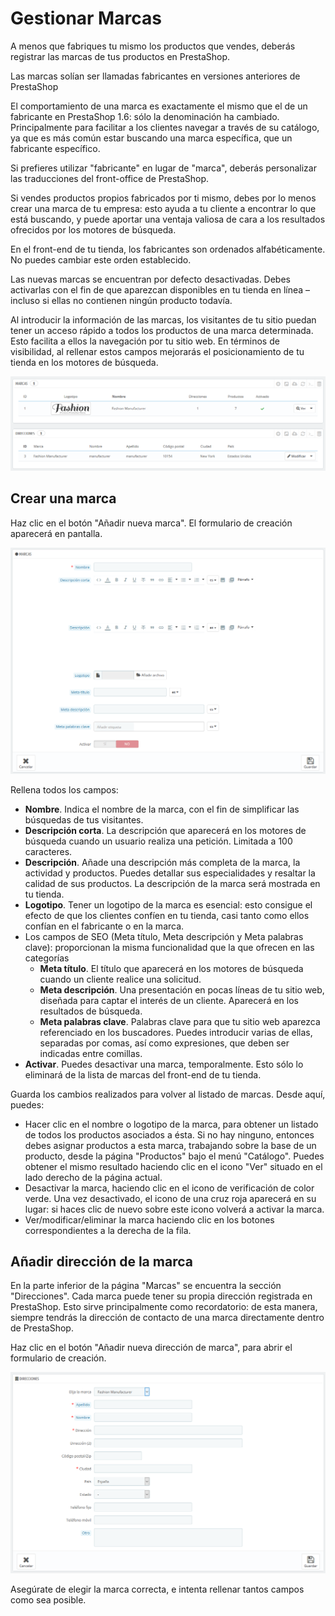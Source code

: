 # Gestionar Marcas

A menos que fabriques tu mismo los productos que vendes, deberás registrar las marcas de tus productos en PrestaShop.

Las marcas solían ser llamadas fabricantes en versiones anteriores de PrestaShop

El comportamiento de una marca es exactamente el mismo que el de un fabricante en PrestaShop 1.6: sólo la denominación ha cambiado. Principalmente para facilitar a los clientes navegar a través de su catálogo, ya que es más común estar buscando una marca específica, que un fabricante específico.

Si prefieres utilizar "fabricante" en lugar de "marca", deberás personalizar las traducciones del front-office de PrestaShop.

Si vendes productos propios fabricados por ti mismo, debes por lo menos crear una marca de tu empresa: esto ayuda a tu cliente a encontrar lo que está buscando, y puede aportar una ventaja valiosa de cara a los resultados ofrecidos por los motores de búsqueda.  


En el front-end de tu tienda, los fabricantes son ordenados alfabéticamente. No puedes cambiar este orden establecido.

Las nuevas marcas se encuentran por defecto desactivadas. Debes activarlas con el fin de que aparezcan disponibles en tu tienda en línea – incluso si ellas no contienen ningún producto todavía.

Al introducir la información de las marcas, los visitantes de tu sitio puedan tener un acceso rápido a todos los productos de una marca determinada. Esto facilita a ellos la navegación por tu sitio web. En términos de visibilidad, al rellenar estos campos mejorarás el posicionamiento de tu tienda en los motores de búsqueda.

![](../../../.gitbook/assets/54265107.png)

## Crear una marca <a id="GestionarMarcas-Crearunamarca"></a>

Haz clic en el botón "Añadir nueva marca". El formulario de creación aparecerá en pantalla.

![](../../../.gitbook/assets/54265110.png)

Rellena todos los campos:

* **Nombre**. Indica el nombre de la marca, con el fin de simplificar las búsquedas de tus visitantes.
* **Descripción corta**. La descripción que aparecerá en los motores de búsqueda cuando un usuario realiza una petición. Limitada a 100 caracteres.
* **Descripción**. Añade una descripción más completa de la marca, la actividad y productos. Puedes detallar sus especialidades y resaltar la calidad de sus productos. La descripción de la marca será mostrada en tu tienda.
* **Logotipo**. Tener un logotipo de la marca es esencial: esto consigue el efecto de que los clientes confíen en tu tienda, casi tanto como ellos confían en el fabricante o en la marca.
* Los campos de SEO \(Meta título, Meta descripción y Meta palabras clave\): proporcionan la misma funcionalidad que la que ofrecen en las categorías 
  * **Meta título**. El título que aparecerá en los motores de búsqueda cuando un cliente realice una solicitud.
  * **Meta descripción**. Una presentación en pocas líneas de tu sitio web, diseñada para captar el interés de un cliente. Aparecerá en los resultados de búsqueda.
  * **Meta palabras clave**. Palabras clave para que tu sitio web aparezca referenciado en los buscadores. Puedes introducir varias de ellas, separadas por comas, así como expresiones, que deben ser indicadas entre comillas.
* **Activar**. Puedes desactivar una marca, temporalmente. Esto sólo lo eliminará de la lista de marcas del front-end de tu tienda.

Guarda los cambios realizados para volver al listado de marcas. Desde aquí, puedes:

* Hacer clic en el nombre o logotipo de la marca, para obtener un listado de todos los productos asociados a ésta. Si no hay ninguno, entonces debes asignar productos a esta marca, trabajando sobre la base de un producto, desde la página "Productos" bajo el menú "Catálogo". Puedes obtener el mismo resultado haciendo clic en el icono "Ver" situado en el lado derecho de la página actual.
* Desactivar la marca, haciendo clic en el icono de verificación de color verde. Una vez desactivado, el icono de una cruz roja aparecerá en su lugar: si haces clic de nuevo sobre este icono volverá a activar la marca.
* Ver/modificar/eliminar la marca haciendo clic en los botones correspondientes a la derecha de la fila.

## Añadir dirección de la marca <a id="GestionarMarcas-A&#xF1;adirdirecci&#xF3;ndelamarca"></a>

En la parte inferior de la página "Marcas" se encuentra la sección "Direcciones". Cada marca puede tener su propia dirección registrada en PrestaShop. Esto sirve principalmente como recordatorio: de esta manera, siempre tendrás la dirección de contacto de una marca directamente dentro de PrestaShop.

Haz clic en el botón "Añadir nueva dirección de marca", para abrir el formulario de creación.

![](../../../.gitbook/assets/54265113.png)

Asegúrate de elegir la marca correcta, e intenta rellenar tantos campos como sea posible.

